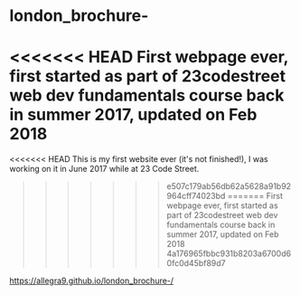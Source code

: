 # london_brochure-
<<<<<<< HEAD
First webpage ever, first started as part of 23codestreet web dev fundamentals course back in summer 2017, updated on Feb 2018
=======

<<<<<<< HEAD
This is my first website ever (it's not finished!), I was working on it in June 2017 while at 23 Code Street. 
>>>>>>> e507c179ab56db62a5628a91b92964cff74023bd
=======
First webpage ever, first started as part of 23codestreet web dev fundamentals course back in summer 2017, updated on Feb 2018
>>>>>>> 4a176965fbbc931b8203a6700d60fc0d45bf89d7

https://allegra9.github.io/london_brochure-/
